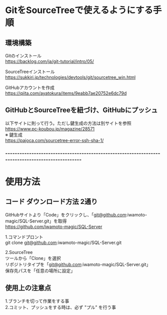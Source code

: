 # GitをSourceTreeで使えるようにする手順

## 環境構築
Gitのインストール  
https://backlog.com/ja/git-tutorial/intro/05/

SourceTreeインストール  
https://sukkiri.jp/technologies/devtools/git/sourcetree_win.html

GitHubアカウントを作成  
https://qiita.com/ayatokura/items/9eabb7ae20752e6dc79d

##  GitHubとSourceTreeを紐づけ、GitHubにプッシュ
以下サイトに則って行う。ただし鍵生成の方法は別サイトを参照  
https://www.pc-koubou.jp/magazine/28571  
※ 鍵生成  
https://pajoca.com/sourcetree-error-ssh-sha-1/

###  -------------------------------------------------------------------------------------------------


#  使用方法

## コード ダウンロード方法 2通り
GitHubサイトより「Code」をクリックし、「git@github.com:iwamoto-magic/SQL-Server.git」を取得  
https://github.com/iwamoto-magic/SQL-Server  

1.コマンドプロント  
git clone git@github.com:iwamoto-magic/SQL-Server.git  

2.SourceTree  
ツールから「Clone」を選択  
リポジトリタイプを「git@github.com:iwamoto-magic/SQL-Server.git」  
保存先パスを「任意の場所に設定」  

## 使用上の注意点
1.ブランチを切って作業をする事  
2.コミット、プッシュをする時は、必ず "プル" を行う事  
